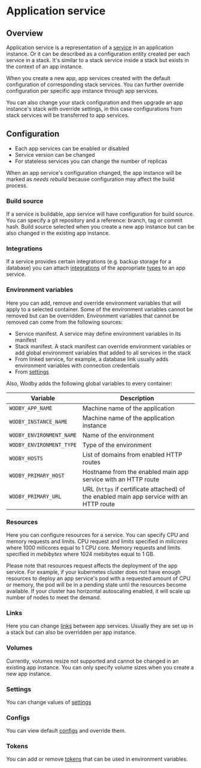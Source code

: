 # Application service

## Overview

Application service is a representation of a [service](../services/index.md) in an application instance. Or it can be described as a configuration entity created per each service in a stack. It's similar to a stack service inside a stack but exists in the context of an app instance. 

When you create a new app, app services created with the default configuration of corresponding stack services. You can further override configuration per specific app instance through app services. 

You can also change your stack configuration and then upgrade an app instance's stack with override settings, in this case configurations from stack services will be transferred to app services.

## Configuration

- Each app services can be enabled or disabled
- Service version can be changed
- For stateless services you can change the number of replicas

When an app service's configuration changed, the app instance will be marked as _needs rebuild_ because configuration may affect the build process.

### Build source

If a service is buildable, app service will have configuration for build source. You can specify a git repository and a reference: branch, tag or commit hash. Build source selected when you create a new app instance but can be also changed in the existing app instance.

### Integrations

If a service provides certain integrations (e.g. backup storage for a database) you can attach [integrations](../integrations/index.md) of the appropriate [types](../integrations/index.md#types) to an app service.

### Environment variables

Here you can add, remove and override environment variables that will apply to a selected container. Some of the environment variables cannot be removed but can be overridden. Environment variables that cannot be removed can come from the following sources:

- Service manifest. A service may define environment variables in its manifest
- Stack manifest. A stack manifest can override environment variables or add global environment variables that added to all services in the stack
- From linked service, for example, a database link usually adds environment variables with connection credentials
- From [settings](#settings)

Also, Wodby adds the following global variables to every container:

| Variable                 | Description                                                                              |
|--------------------------|------------------------------------------------------------------------------------------|
| `WODBY_APP_NAME`         | Machine name of the application                                                          |
| `WODBY_INSTANCE_NAME`    | Machine name of the application instance                                                 |
| `WODBY_ENVIRONMENT_NAME` | Name of the environment                                                                  |           
| `WODBY_ENVIRONMENT_TYPE` | Type of the environment                                                                  |
| `WODBY_HOSTS`            | List of domains from enabled HTTP routes                                                 |
| `WODBY_PRIMARY_HOST`     | Hostname from the enabled main app service with an HTTP route                            |
| `WODBY_PRIMARY_URL`      | URL (`https` if certificate attached) of the enabled main app service with an HTTP route |

### Resources

Here you can configure resources for a service. You can specify CPU and memory requests and limits. CPU request and limits specified in _milicores_ where 1000 milicores equal to 1 CPU core. Memory requests and limits specified in _mebibytes_ where 1024 mebibytes equal to 1 GB.

Please note that resources request affects the deployment of the app service. For example, if your kubernetes cluster does not have enough resources to deploy an app service's pod with a requested amount of CPU or memory, the pod will be in a pending state until the resources become available. If your cluster has horizontal autoscaling enabled, it will scale up number of nodes to meet the demand.

### Links

Here you can change [links](../services/index.md#links) between app services. Usually they are set up in a stack but can also be overridden per app instance.

### Volumes

Currently, volumes resize not supported and cannot be changed in an existing app instance. You can only specify volume sizes when you create a new app instance.

### Settings

You can change values of [settings](../services/index.md#settings)

### Configs

You can view default [configs](../services/index.md#configs) and override them.

### Tokens

You can add or remove [tokens](../services/index.md#tokens) that can be used in environment variables.
